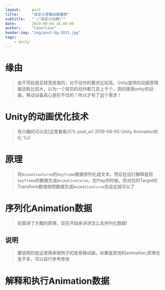 ```yaml
---
layout:     post
title:      "自定义骨骼动画播放"
subtitle:   " \"自定义动画\""
date:       2019-09-04 16:00:00
author:     "Conerlius"
header-img: "img/post-bg-2015.jpg"
tags:
    - Unity
---
```


# 缘由
> 由于项目是足球竞技类的，对于动作的要求比较高，Unity提供的动画管理器消耗比较大，以为一个球员的动作都几百上千个，真的使用unity的动画，移动设备真心是抗不住的！所以才有了这个需求！
# Unity的动画优化技术
> 有兴趣的可以去[这里看看]({% post_url 2019-09-05-Unity Animation优化 %})

# 原理
> 将`AnimationCurve`的`keyframe`数据序列化成文本，然后在运行解释是将`keyframe`的数据生成`AnimationCurve`，在Play的时候，将对应的Target的Transform数值按照数据生成`AnimationCurve`去设定就可以了
> 
# 序列化Animation数据
> 前面讲了大概的原理，现在开始来讲讲怎么去序列化数据!
## 说明
> 要说明的是这里用来做例子的是骨骼动画，如果是其他的animation,原理也差不多，可以自行参考修改
> 
# 解释和执行Animation数据